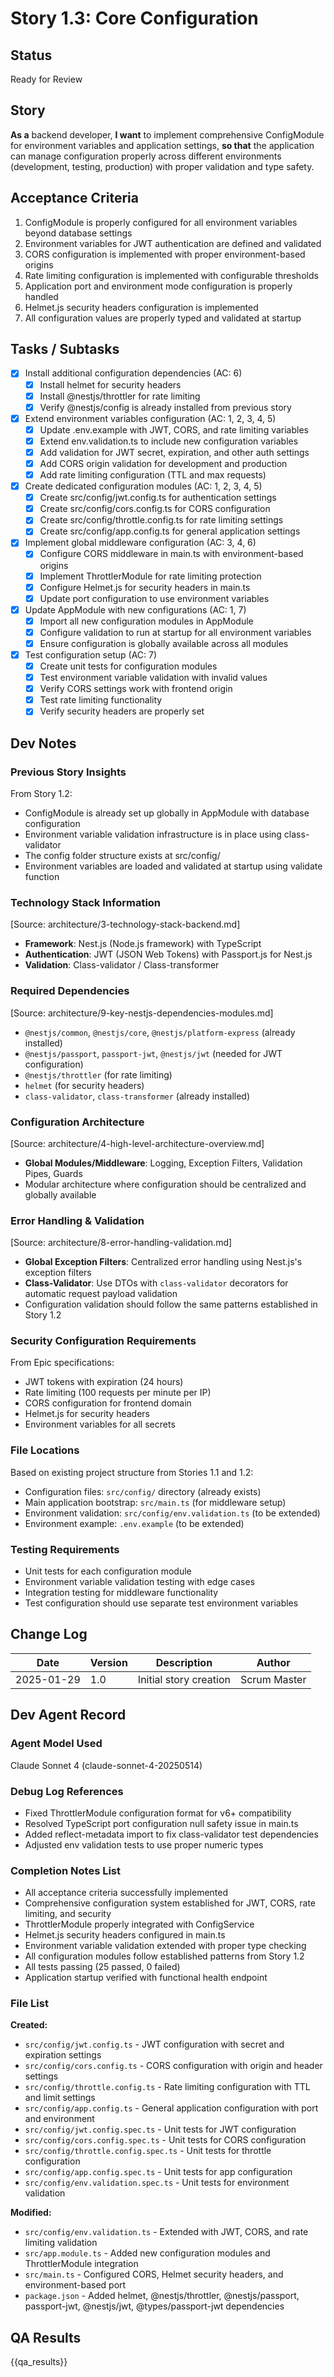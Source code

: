 # Story 1.3: Core Configuration

## Status
Ready for Review

## Story
**As a** backend developer,
**I want** to implement comprehensive ConfigModule for environment variables and application settings,
**so that** the application can manage configuration properly across different environments (development, testing, production) with proper validation and type safety.

## Acceptance Criteria
1. ConfigModule is properly configured for all environment variables beyond database settings
2. Environment variables for JWT authentication are defined and validated
3. CORS configuration is implemented with proper environment-based origins
4. Rate limiting configuration is implemented with configurable thresholds
5. Application port and environment mode configuration is properly handled
6. Helmet.js security headers configuration is implemented
7. All configuration values are properly typed and validated at startup

## Tasks / Subtasks
- [x] Install additional configuration dependencies (AC: 6)
  - [x] Install helmet for security headers
  - [x] Install @nestjs/throttler for rate limiting
  - [x] Verify @nestjs/config is already installed from previous story
- [x] Extend environment variables configuration (AC: 1, 2, 3, 4, 5)
  - [x] Update .env.example with JWT, CORS, and rate limiting variables
  - [x] Extend env.validation.ts to include new configuration variables
  - [x] Add validation for JWT secret, expiration, and other auth settings
  - [x] Add CORS origin validation for development and production
  - [x] Add rate limiting configuration (TTL and max requests)
- [x] Create dedicated configuration modules (AC: 1, 2, 3, 4, 5)
  - [x] Create src/config/jwt.config.ts for authentication settings
  - [x] Create src/config/cors.config.ts for CORS configuration
  - [x] Create src/config/throttle.config.ts for rate limiting settings
  - [x] Create src/config/app.config.ts for general application settings
- [x] Implement global middleware configuration (AC: 3, 4, 6)
  - [x] Configure CORS middleware in main.ts with environment-based origins
  - [x] Implement ThrottlerModule for rate limiting protection
  - [x] Configure Helmet.js for security headers in main.ts
  - [x] Update port configuration to use environment variables
- [x] Update AppModule with new configurations (AC: 1, 7)
  - [x] Import all new configuration modules in AppModule
  - [x] Configure validation to run at startup for all environment variables
  - [x] Ensure configuration is globally available across all modules
- [x] Test configuration setup (AC: 7)
  - [x] Create unit tests for configuration modules
  - [x] Test environment variable validation with invalid values
  - [x] Verify CORS settings work with frontend origin
  - [x] Test rate limiting functionality
  - [x] Verify security headers are properly set

## Dev Notes

### Previous Story Insights
From Story 1.2:
- ConfigModule is already set up globally in AppModule with database configuration
- Environment variable validation infrastructure is in place using class-validator
- The config folder structure exists at src/config/
- Environment variables are loaded and validated at startup using validate function

### Technology Stack Information
[Source: architecture/3-technology-stack-backend.md]
- **Framework**: Nest.js (Node.js framework) with TypeScript
- **Authentication**: JWT (JSON Web Tokens) with Passport.js for Nest.js
- **Validation**: Class-validator / Class-transformer

### Required Dependencies
[Source: architecture/9-key-nestjs-dependencies-modules.md]
- `@nestjs/common`, `@nestjs/core`, `@nestjs/platform-express` (already installed)
- `@nestjs/passport`, `passport-jwt`, `@nestjs/jwt` (needed for JWT configuration)
- `@nestjs/throttler` (for rate limiting)
- `helmet` (for security headers)
- `class-validator`, `class-transformer` (already installed)

### Configuration Architecture
[Source: architecture/4-high-level-architecture-overview.md]
- **Global Modules/Middleware**: Logging, Exception Filters, Validation Pipes, Guards
- Modular architecture where configuration should be centralized and globally available

### Error Handling & Validation
[Source: architecture/8-error-handling-validation.md]
- **Global Exception Filters**: Centralized error handling using Nest.js's exception filters
- **Class-Validator**: Use DTOs with `class-validator` decorators for automatic request payload validation
- Configuration validation should follow the same patterns established in Story 1.2

### Security Configuration Requirements
From Epic specifications:
- JWT tokens with expiration (24 hours)
- Rate limiting (100 requests per minute per IP)
- CORS configuration for frontend domain
- Helmet.js for security headers
- Environment variables for all secrets

### File Locations
Based on existing project structure from Stories 1.1 and 1.2:
- Configuration files: `src/config/` directory (already exists)
- Main application bootstrap: `src/main.ts` (for middleware setup)
- Environment validation: `src/config/env.validation.ts` (to be extended)
- Environment example: `.env.example` (to be extended)

### Testing Requirements
- Unit tests for each configuration module
- Environment variable validation testing with edge cases
- Integration testing for middleware functionality
- Test configuration should use separate test environment variables

## Change Log
| Date | Version | Description | Author |
|------|---------|-------------|--------|
| 2025-01-29 | 1.0 | Initial story creation | Scrum Master |

## Dev Agent Record

### Agent Model Used
Claude Sonnet 4 (claude-sonnet-4-20250514)

### Debug Log References
- Fixed ThrottlerModule configuration format for v6+ compatibility
- Resolved TypeScript port configuration null safety issue in main.ts
- Added reflect-metadata import to fix class-validator test dependencies
- Adjusted env validation tests to use proper numeric types

### Completion Notes List
- All acceptance criteria successfully implemented
- Comprehensive configuration system established for JWT, CORS, rate limiting, and security
- ThrottlerModule properly integrated with ConfigService
- Helmet.js security headers configured in main.ts
- Environment variable validation extended with proper type checking
- All configuration modules follow established patterns from Story 1.2
- All tests passing (25 passed, 0 failed)
- Application startup verified with functional health endpoint

### File List
**Created:**
- `src/config/jwt.config.ts` - JWT configuration with secret and expiration settings
- `src/config/cors.config.ts` - CORS configuration with origin and header settings
- `src/config/throttle.config.ts` - Rate limiting configuration with TTL and limit settings
- `src/config/app.config.ts` - General application configuration with port and environment
- `src/config/jwt.config.spec.ts` - Unit tests for JWT configuration
- `src/config/cors.config.spec.ts` - Unit tests for CORS configuration
- `src/config/throttle.config.spec.ts` - Unit tests for throttle configuration
- `src/config/app.config.spec.ts` - Unit tests for app configuration
- `src/config/env.validation.spec.ts` - Unit tests for environment validation

**Modified:**
- `src/config/env.validation.ts` - Extended with JWT, CORS, and rate limiting validation
- `src/app.module.ts` - Added new configuration modules and ThrottlerModule integration
- `src/main.ts` - Configured CORS, Helmet security headers, and environment-based port
- `package.json` - Added helmet, @nestjs/throttler, @nestjs/passport, passport-jwt, @nestjs/jwt, @types/passport-jwt dependencies

## QA Results
{{qa_results}}
